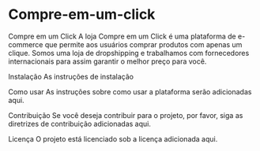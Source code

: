 # Compre-em-um-click
Compre em um Click
A loja Compre em um Click é uma plataforma de e-commerce que permite aos usuários comprar produtos com apenas um clique. Somos uma loja de dropshipping e trabalhamos com fornecedores internacionais para assim garantir o melhor preço para você.

Instalação
As instruções de instalação

Como usar
As instruções sobre como usar a plataforma serão adicionadas aqui.

Contribuição
Se você deseja contribuir para o projeto, por favor, siga as diretrizes de contribuição adicionadas aqui.

Licença
O projeto está licenciado sob a licença adicionada aqui.
